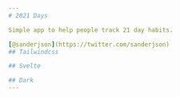 ```yaml
---
# 2021 Days

Simple app to help people track 21 day habits.

[@sanderjson](https://twitter.com/sanderjson)
## Tailwindcss

## Svelte

## Dark
---
```

